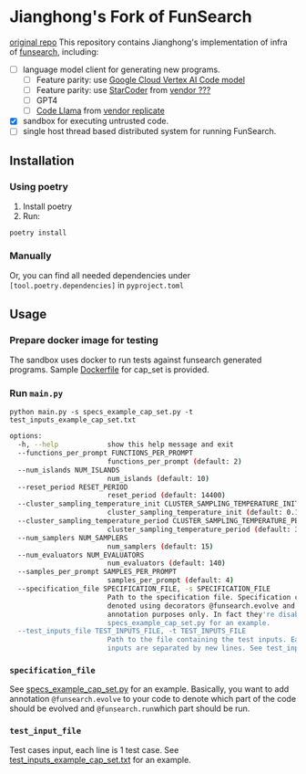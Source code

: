 # Jianghong's Fork of FunSearch

[original repo](https://github.com/google-deepmind/funsearch)
This repository contains Jianghong's implementation of infra of [funsearch](https://deepmind.google/discover/blog/funsearch-making-new-discoveries-in-mathematical-sciences-using-large-language-models/), including:
- [ ] language model client for generating new programs.  
  - [ ] Feature parity: use [Google Cloud Vertex AI Code model](https://cloud.google.com/vertex-ai/docs/generative-ai/code/code-models-overview)
  - [ ] Feature parity: use [StarCoder](https://github.com/bigcode-project/starcoder) from [vendor ???]()
  - [ ] GPT4
  - [ ] [Code Llama](https://ai.meta.com/blog/code-llama-large-language-model-coding/) from [vendor replicate]()
- [x] sandbox for executing untrusted code.
- [ ] single host thread based distributed system for running FunSearch.

## Installation
### Using poetry
1. Install poetry
2. Run: 
```
poetry install
```
### Manually
Or, you can find all needed dependencies under `[tool.poetry.dependencies]` in `pyproject.toml`
## Usage
### Prepare docker image for testing
The sandbox uses docker to run tests against funsearch generated programs. Sample [Dockerfile](./Dockerfile) for cap_set is provided.
### Run `main.py`
```
python main.py -s specs_example_cap_set.py -t test_inputs_example_cap_set.txt
```
```bash
options:
  -h, --help            show this help message and exit
  --functions_per_prompt FUNCTIONS_PER_PROMPT
                        functions_per_prompt (default: 2)
  --num_islands NUM_ISLANDS
                        num_islands (default: 10)
  --reset_period RESET_PERIOD
                        reset_period (default: 14400)
  --cluster_sampling_temperature_init CLUSTER_SAMPLING_TEMPERATURE_INIT
                        cluster_sampling_temperature_init (default: 0.1)
  --cluster_sampling_temperature_period CLUSTER_SAMPLING_TEMPERATURE_PERIOD
                        cluster_sampling_temperature_period (default: 30000)
  --num_samplers NUM_SAMPLERS
                        num_samplers (default: 15)
  --num_evaluators NUM_EVALUATORS
                        num_evaluators (default: 140)
  --samples_per_prompt SAMPLES_PER_PROMPT
                        samples_per_prompt (default: 4)
  --specification_file SPECIFICATION_FILE, -s SPECIFICATION_FILE
                        Path to the specification file. Specification contains the code to evolve and the code to run,
                        denoted using decorators @funsearch.evolve and @funsearch.run. Decorators in spec files are just for
                        annotation purposes only. In fact they're disabled per code_manpulation.ProgramVisitor See
                        specs_example_cap_set.py for an example.
  --test_inputs_file TEST_INPUTS_FILE, -t TEST_INPUTS_FILE
                        Path to the file containing the test inputs. Each line of the file is a test input, and the test
                        inputs are separated by new lines. See test_inputs_example_cap_set.txt for an example.
```
### `specification_file`
See [specs_example_cap_set.py](specs_example_cap_set.py) for an example. Basically, you want to add annotation `@funsearch.evolve` to your code to denote which part of the code should be evolved and `@funsearch.run`which part should be run.

### `test_input_file`
Test cases input, each line is 1 test case. See [test_inputs_example_cap_set.txt](test_inputs_example_cap_set.txt) for an example.